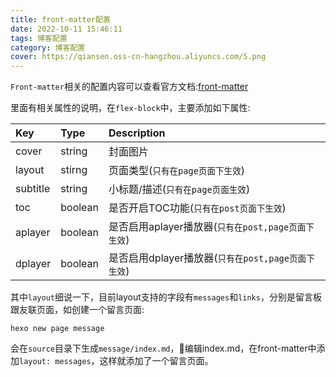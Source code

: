 ```yaml
---
title: front-matter配置
date: 2022-10-11 15:46:11
tags: 博客配置
category: 博客配置
cover: https://qiansen.oss-cn-hangzhou.aliyuncs.com/5.png
---
```


`Front-matter`相关的配置内容可以查看官方文档:[front-matter](https://hexo.io/zh-cn/docs/front-matter)

里面有相关属性的说明，在`flex-block`中，主要添加如下属性:

| Key      | Type    | Description                                        |
| :------- | :------ | :------------------------------------------------- |
| cover    | string  | 封面图片                                           |
| layout   | stirng  | 页面类型(`只有在page页面下生效`)                   |
| subtitle | string  | 小标题/描述(`只有在page页面生效`)                  |
| toc      | boolean | 是否开启TOC功能(`只有在post页面下生效`)            |
| aplayer  | boolean | 是否启用aplayer播放器(`只有在post,page页面下生效`) |
| dplayer  | boolean | 是否启用dplayer播放器(`只有在post,page页面下生效`) |

其中`layout`细说一下，目前layout支持的字段有`messages`和`links`，分别是留言板跟友联页面，如创建一个留言页面:

```
hexo new page message
```

会在`source`目录下生成`message/index.md`，编辑index.md，在front-matter中添加`layout: messages`，这样就添加了一个留言页面。